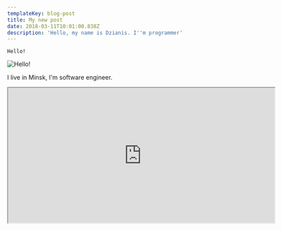 ```yaml
---
templateKey: blog-post
title: My new post
date: 2018-03-11T10:01:00.838Z
description: 'Hello, my name is Dzianis. I''m programmer'
---
```

`Hello!`

![Hello!](/img/coffee-gear.png)

I live in Minsk, I'm software engineer.
<div align="center">
    <iframe width="620" height="315"
        src="https://www.youtube.com/embed/OhlVBpEnjig">
    </iframe>
</div>
